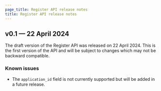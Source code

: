 ```yaml
---
page_title: Register API release notes
title: Register API release notes
---
```


## v0.1 — 22 April 2024

The draft version of the Register API was released on 22 April 2024. This is the first version of the API and will be subject to changes which may not be backward compatible.

### Known issues

* The `application_id` field is not currently supported but will be added in a future release.
